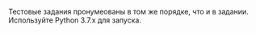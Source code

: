 Тестовые задания пронумеованы в том же порядке, что и в задании.
Используйте Python 3.7.x для запуска.
